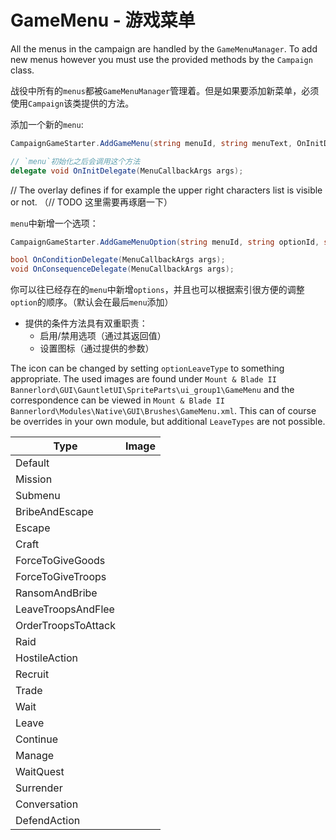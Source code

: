 # GameMenu - 游戏菜单

All the menus in the campaign are handled by the `GameMenuManager`. To add new menus however you must use the provided methods by the `Campaign` class.

战役中所有的`menus`都被`GameMenuManager`管理着。但是如果要添加新菜单，必须使用`Campaign`该类提供的方法。

添加一个新的`menu`:
```csharp
CampaignGameStarter.AddGameMenu(string menuId, string menuText, OnInitDelegate initDelegate, MenuOverlayType overlay = MenuOverlayType.None, MenuFlags menuFlags = GameMenu.MenuFlags.none, object relatedObject = null)

// `menu`初始化之后会调用这个方法
delegate void OnInitDelegate(MenuCallbackArgs args);
```

// The overlay defines if for example the upper right characters list is visible or not. （// TODO 这里需要再琢磨一下）

`menu`中新增一个选项：

```csharp
CampaignGameStarter.AddGameMenuOption(string menuId, string optionId, string optionText, OnConditionDelegate condition, OnConsequenceDelegate consequence, bool isLeave = false, int index = -1)

bool OnConditionDelegate(MenuCallbackArgs args);
void OnConsequenceDelegate(MenuCallbackArgs args);
```

你可以往已经存在的`menu`中新增`options`，并且也可以根据索引很方便的调整`option`的顺序。（默认会在最后`menu`添加）

* 提供的条件方法具有双重职责：
  - 启用/禁用选项（通过其返回值）
  - 设置图标（通过提供的参数）

The icon can be changed by setting `optionLeaveType` to something appropriate. The used images are found under `Mount & Blade II Bannerlord\GUI\GauntletUI\SpriteParts\ui_group1\GameMenu` and the correspondence can be viewed in `Mount & Blade II Bannerlord\Modules\Native\GUI\Brushes\GameMenu.xml`. This can of course be overrides in your own module, but additional `LeaveTypes` are not possible.

| Type                | Image |
| ------------------- | ----- |
| Default             |       |
| Mission             |       |
| Submenu             |       |
| BribeAndEscape      |       |
| Escape              |       |
| Craft               |       |
| ForceToGiveGoods    |       |
| ForceToGiveTroops   |       |
| RansomAndBribe      |       |
| LeaveTroopsAndFlee  |       |
| OrderTroopsToAttack |       |
| Raid                |       |
| HostileAction       |       |
| Recruit             |       |
| Trade               |       |
| Wait                |       |
| Leave               |       |
| Continue            |       |
| Manage              |       |
| WaitQuest           |       |
| Surrender           |       |
| Conversation        |       |
| DefendAction        |       |